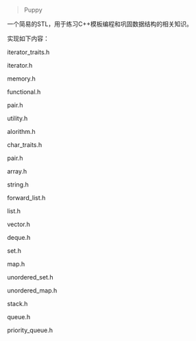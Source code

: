 > Puppy

一个简易的STL，用于练习C++模板编程和巩固数据结构的相关知识。

实现如下内容：

iterator_traits.h

iterator.h

memory.h

functional.h

pair.h

utility.h

alorithm.h

char_traits.h

pair.h

array.h

string.h

forward_list.h

list.h

vector.h

deque.h

set.h

map.h

unordered_set.h

unordered_map.h

stack.h

queue.h

priority_queue.h
